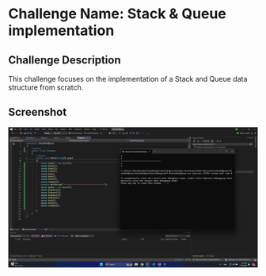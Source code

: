 # Challenge Name: Stack & Queue implementation

## Challenge Description

This challenge focuses on the implementation of a Stack and Queue data structure from scratch.

## Screenshot

![Screenshot](output.png)